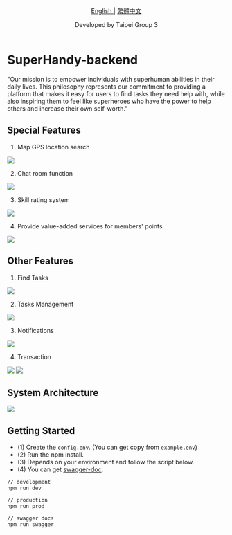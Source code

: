 <p align="center">
  <a href="./README.md"> English </a> | <a href="./README.zh-TW.md"> 繁體中文
  </a>
</p>
  
<p align="center">
  Developed by Taipei Group 3<br></a>
<br>

</p>

# SuperHandy-backend

"Our mission is to empower individuals with superhuman abilities in their daily lives. This philosophy represents our commitment to providing a platform that makes it easy for users to find tasks they need help with, while also inspiring them to feel like superheroes who have the power to help others and increase their own self-worth."

## Special Features
1. Map GPS location search
<img src="./image/maps.png">

2. Chat room function
<img src="./image/chat.png">

3. Skill rating system
<img src="./image/rating.png">

4. Provide value-added services for members' points
<img src="./image/points.png">

## Other Features
1. Find Tasks
<img src="./image/find-tasks.png">

2. Tasks Management
<img src="./image/tasks-management.png">

3. Notifications
<img src="./image/notifications.png">

4. Transaction
<img src="./image/save-money.png">
<img src="./image/transaction.png">

## System Architecture
<img src="./image/system-structure.png">

## Getting Started

-   (1) Create the `config.env`. (You can get copy from `example.env`)
-   (2) Run the npm install.
-   (3) Depends on your environment and follow the script below.
-   (4) You can get [swagger-doc](http://localhost:3000/api-doc/).

```
// development
npm run dev

// production
npm run prod

// swagger docs
npm run swagger

```
